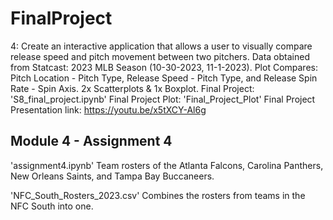 # FinalProject
4: Create an interactive application that allows a user to visually compare release speed and pitch movement between two pitchers.
Data obtained from Statcast: 2023 MLB Season (10-30-2023, 11-1-2023). 
Plot Compares: Pitch Location - Pitch Type, Release Speed - Pitch Type, and Release Spin Rate - Spin Axis. 2x Scatterplots & 1x Boxplot. 
    Final Project: 'S8_final_project.ipynb'
    Final Project Plot: 'Final_Project_Plot'
    Final Project Presentation link: https://youtu.be/x5tXCY-Al6g


## Module 4 - Assignment 4
'assignment4.ipynb'
Team rosters of the Atlanta Falcons, Carolina Panthers, New Orleans Saints, and Tampa Bay Buccaneers.

'NFC_South_Rosters_2023.csv'
Combines the rosters from teams in the NFC South into one.
